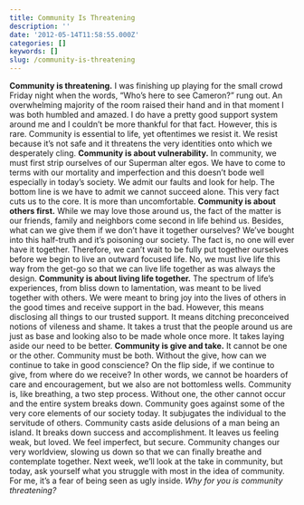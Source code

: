 ```yaml
---
title: Community Is Threatening
description: ''
date: '2012-05-14T11:58:55.000Z'
categories: []
keywords: []
slug: /community-is-threatening
---
```

**Community is threatening.** I was finishing up playing for the small crowd Friday night when the words, “Who’s here to see Cameron?” rung out. An overwhelming majority of the room raised their hand and in that moment I was both humbled and amazed. I do have a pretty good support system around me and I couldn’t be more thankful for that fact. However, this is rare. Community is essential to life, yet oftentimes we resist it. We resist because it’s not safe and it threatens the very identities onto which we desperately cling.
**Community is about vulnerability.** In community, we must first strip ourselves of our Superman alter egos. We have to come to terms with our mortality and imperfection and this doesn’t bode well especially in today’s society. We admit our faults and look for help. The bottom line is we have to admit we cannot succeed alone. This very fact cuts us to the core. It is more than uncomfortable.
**Community is about others first.** While we may love those around us, the fact of the matter is our friends, family and neighbors come second in life behind us. Besides, what can we give them if we don’t have it together ourselves? We’ve bought into this half-truth and it’s poisoning our society. The fact is, no one will ever have it together. Therefore, we can’t wait to be fully put together ourselves before we begin to live an outward focused life. No, we must live life this way from the get-go so that we can live life together as was always the design.
**Community is about living life together.** The spectrum of life’s experiences, from bliss down to lamentation, was meant to be lived together with others. We were meant to bring joy into the lives of others in the good times and receive support in the bad. However, this means disclosing all things to our trusted support. It means ditching preconceived notions of vileness and shame. It takes a trust that the people around us are just as base and looking also to be made whole once more. It takes laying aside our need to be better.
**Community is give and take.** It cannot be one or the other. Community must be both. Without the give, how can we continue to take in good conscience? On the flip side, if we continue to give, from where do we receive? In other words, we cannot be hoarders of care and encouragement, but we also are not bottomless wells. Community is, like breathing, a two step process. Without one, the other cannot occur and the entire system breaks down.
Community goes against some of the very core elements of our society today. It subjugates the individual to the servitude of others. Community casts aside delusions of a man being an island. It breaks down success and accomplishment. It leaves us feeling weak, but loved. We feel imperfect, but secure. Community changes our very worldview, slowing us down so that we can finally breathe and contemplate together. Next week, we’ll look at the take in community, but today, ask yourself what you struggle with most in the idea of community. For me, it’s a fear of being seen as ugly inside. _Why for you is community threatening?_
